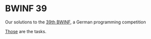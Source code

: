 # BWINF 39

Our solutions to the [39th BWINF](https://bwinf.de/bundeswettbewerb/39/), a German programming competition

[Those](Bundeswettbewerb39-Aufgabenblatt.pdf) are the tasks.
